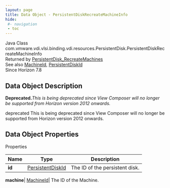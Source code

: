 ```yaml
---
layout: page
title: Data Object - PersistentDiskRecreateMachineInfo
hide:
 #- navigation
 - toc
---
```






Java Class
    com.vmware.vdi.vlsi.binding.vdi.resources.PersistentDisk.PersistentDiskRecreateMachineInfo  
Returned by
     [PersistentDisk_RecreateMachines](vdi.resources.PersistentDisk.md#recreateMachines)  
See also
     [MachineId](vdi.entity.MachineId.md), [PersistentDiskId](vdi.entity.PersistentDiskId.md)  
Since 
    Horizon 7.8

## Data Object Description 

**Deprecated.**_This is being deprecated since View Composer will no longer be supported from Horizon version 2012 onwards._

deprecated This is being deprecated since View Composer will no longer be supported from Horizon version 2012 onwards. 

## Data Object Properties

Properties

Name |  Type |  Description   
---|---|---  
**id**| [PersistentDiskId](vdi.entity.PersistentDiskId.md)|  The ID of the persistent disk.   
  
**machine**| [MachineId](vdi.entity.MachineId.md)|  The ID of the Machine.   
  
  
  
  
  
  

